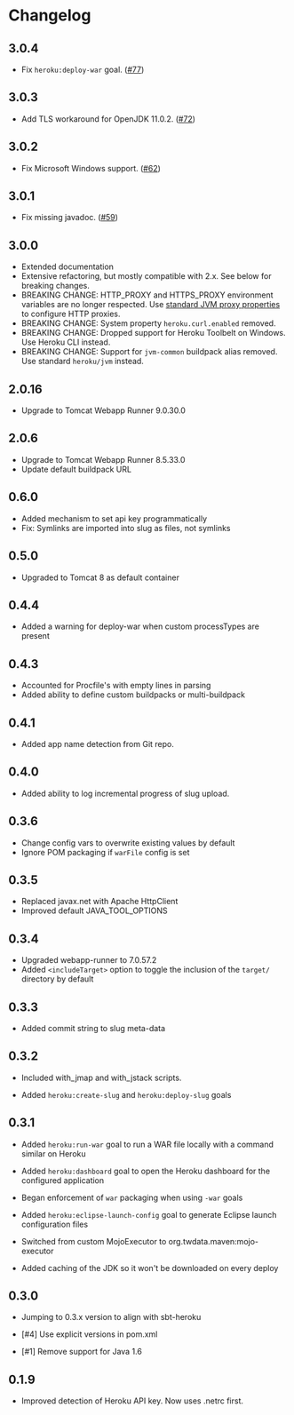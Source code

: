# Changelog

## 3.0.4

* Fix `heroku:deploy-war` goal. ([#77](https://github.com/heroku/heroku-maven-plugin/pull/77))

## 3.0.3

* Add TLS workaround for OpenJDK 11.0.2. ([#72](https://github.com/heroku/heroku-maven-plugin/pull/72))

## 3.0.2

* Fix Microsoft Windows support. ([#62](https://github.com/heroku/heroku-maven-plugin/pull/62))

## 3.0.1

* Fix missing javadoc. ([#59](https://github.com/heroku/heroku-maven-plugin/pull/59))

## 3.0.0
* Extended documentation
* Extensive refactoring, but mostly compatible with 2.x. See below for breaking changes.
* BREAKING CHANGE: HTTP_PROXY and HTTPS_PROXY environment variables are no longer respected. Use [standard JVM proxy
properties](https://docs.oracle.com/javase/8/docs/technotes/guides/net/proxies.html) to configure HTTP proxies.
* BREAKING CHANGE: System property `heroku.curl.enabled` removed.
* BREAKING CHANGE: Dropped support for Heroku Toolbelt on Windows. Use Heroku CLI instead.
* BREAKING CHANGE: Support for `jvm-common` buildpack alias removed. Use standard `heroku/jvm` instead.

## 2.0.16
* Upgrade to Tomcat Webapp Runner 9.0.30.0

## 2.0.6

* Upgrade to Tomcat Webapp Runner 8.5.33.0
* Update default buildpack URL

## 0.6.0

* Added mechanism to set api key programmatically
* Fix: Symlinks are imported into slug as files, not symlinks

## 0.5.0

* Upgraded to Tomcat 8 as default container

## 0.4.4

* Added a warning for deploy-war when custom processTypes are present

## 0.4.3

* Accounted for Procfile's with empty lines in parsing
* Added ability to define custom buildpacks or multi-buildpack

## 0.4.1

* Added app name detection from Git repo.

## 0.4.0 

* Added ability to log incremental progress of slug upload.

## 0.3.6

* Change config vars to overwrite existing values by default
* Ignore POM packaging if `warFile` config is set

## 0.3.5

* Replaced javax.net with Apache HttpClient
* Improved default JAVA_TOOL_OPTIONS

## 0.3.4

* Upgraded webapp-runner to 7.0.57.2
* Added `<includeTarget>` option to toggle the inclusion of the `target/` directory by default

## 0.3.3

*  Added commit string to slug meta-data

## 0.3.2

*  Included with_jmap and with_jstack scripts.

*  Added `heroku:create-slug` and `heroku:deploy-slug` goals

## 0.3.1

*  Added `heroku:run-war` goal to run a WAR file locally with a command similar on Heroku

*  Added `heroku:dashboard` goal to open the Heroku dashboard for the configured application

*  Began enforcement of `war` packaging when using `-war` goals

*  Added `heroku:eclipse-launch-config` goal to generate Eclipse launch configuration files

*  Switched from custom MojoExecutor to org.twdata.maven:mojo-executor

*  Added caching of the JDK so it won't be downloaded on every deploy

## 0.3.0

*  Jumping to 0.3.x version to align with sbt-heroku

*  [#4] Use explicit versions in pom.xml

*  [#1] Remove support for Java 1.6

## 0.1.9

*  Improved detection of Heroku API key. Now uses .netrc first.
